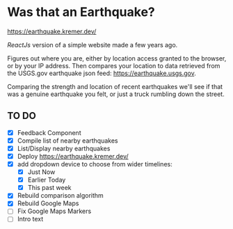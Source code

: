 Was that an Earthquake?
=
https://earthquake.kremer.dev/

*ReactJs* version of a simple website made a few years ago.

Figures out where you are, either by location access granted to the browser,
or by your IP address. Then compares your location to
data retrieved from the USGS.gov earthquake json feed: https://earthquake.usgs.gov.

Comparing the strength and location of recent earthquakes we'll see
if that was a genuine earthquake you felt, or just a truck
rumbling down the street.

TO DO
-----
- [x] Feedback Component
- [x] Compile list of nearby earthquakes
- [x] List/Display nearby earthquakes
- [x] Deploy https://earthquake.kremer.dev/
- [x] add dropdown device to choose from wider timelines:
    - [x] Just Now
    - [x] Earlier Today
    - [x] This past week
- [x] Rebuild comparison algorithm
- [x] Rebuild Google Maps
- [ ] Fix Google Maps Markers
- [ ] Intro text
